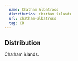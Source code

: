 ```yaml
---
  name: Chatham Albatross
  distribution: Chatham islands.
  url: chatham-albatross
  tag: CR
---
```


## Distribution

Chatham islands.
